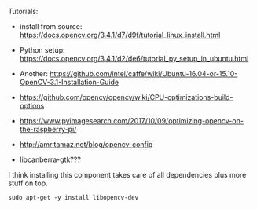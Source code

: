 
Tutorials:

- install from source: https://docs.opencv.org/3.4.1/d7/d9f/tutorial_linux_install.html
- Python setup:        https://docs.opencv.org/3.4.1/d2/de6/tutorial_py_setup_in_ubuntu.html
- Another: https://github.com/intel/caffe/wiki/Ubuntu-16.04-or-15.10-OpenCV-3.1-Installation-Guide
- https://github.com/opencv/opencv/wiki/CPU-optimizations-build-options
- https://www.pyimagesearch.com/2017/10/09/optimizing-opencv-on-the-raspberry-pi/
- http://amritamaz.net/blog/opencv-config


- libcanberra-gtk???


I think installing this component takes care of all dependencies plus more stuff on top.

    sudo apt-get -y install libopencv-dev
